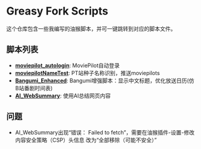 # Greasy Fork Scripts

这个仓库包含一些我编写的油猴脚本，并可一键跳转到对应的脚本文件。

## 脚本列表

*   **[moviepilot_autologin](https://github.com/wuyaos/greasyfork_scripts/raw/refs/heads/main/Moviepilot_AutoLogin.user.js)**: MoviePilot自动登录
*   **[moviepilotNameTest](https://github.com/wuyaos/greasyfork_scripts/raw/refs/heads/main/Moviepilot_NameTest.user.js)**: PT站种子名称识别，推送moviepilots
*   **[Bangumi_Enhanced](https://github.com/wuyaos/greasyfork_scripts/raw/refs/heads/main/Bangumi_Enhanced.user.js)**: Bangumi增强脚本：显示中文标题，优化放送日历(仿B站番剧时间表)
*   **[AI_WebSummary](https://github.com/wuyaos/greasyfork_scripts/raw/refs/heads/main/AI_WebSummary.user.js)**: 使用AI总结网页内容

## 问题
*   AI_WebSummary出现“错误： Failed to fetch”，需要在油猴插件-设置-修改内容安全策略（CSP）头信息 改为“全部移除（可能不安全）”
